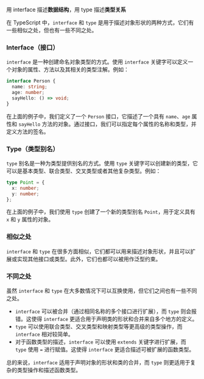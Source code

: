 用 interface 描述**数据结构**，用 type 描述**类型关系**

在 TypeScript 中，`interface` 和 `type` 是用于描述对象形状的两种方式，它们有一些相似之处，但也有一些不同之处。

### Interface（接口）

`interface` 是一种创建命名对象类型的方式。使用 `interface` 关键字可以定义一个对象的属性、方法以及其相关的类型注解。例如：

```typescript
interface Person {
  name: string;
  age: number;
  sayHello: () => void;
}
```

在上面的例子中，我们定义了一个 `Person` 接口，它描述了一个具有 `name`、`age` 属性和 `sayHello` 方法的对象。通过接口，我们可以指定每个属性的名称和类型，并定义方法的签名。

### Type（类型别名）

`type` 别名是一种为类型提供别名的方式。使用 `type` 关键字可以创建新的类型，它可以是基本类型、联合类型、交叉类型或者其他复杂类型。例如：

```typescript
type Point = {
  x: number;
  y: number;
};
```

在上面的例子中，我们使用 `type` 创建了一个新的类型别名 `Point`，用于定义具有 `x` 和 `y` 属性的对象。

### 相似之处

`interface` 和 `type` 在很多方面相似，它们都可以用来描述对象形状，并且可以扩展或实现其他接口或类型。此外，它们也都可以被用作泛型约束。

### 不同之处

虽然 `interface` 和 `type` 在大多数情况下可以互换使用，但它们之间也有一些不同之处。

- `interface` 可以被合并（通过相同名称的多个接口进行扩展），而 `type` 则会报错。这使得 `interface` 更适合用于声明类的形状和合并来自多个地方的定义。
- `type` 可以使用联合类型、交叉类型和映射类型等更高级的类型操作，而 `interface` 相对较简单。
- 对于函数类型的描述，`interface` 可以使用 `extends` 关键字进行扩展，而 `type` 使用 `=` 进行赋值。这使得 `interface` 更适合描述可被扩展的函数类型。

总的来说，`interface` 适用于声明对象的形状和类的合并，而 `type` 则更适用于复杂的类型操作和描述函数类型。